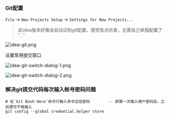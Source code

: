### Git配置

`File` -> `New Projects Setup` -> `Settings for New Projects...`

> 此idea版本好像会自动识别git配置，感觉有点厉害，无需自己单独配置了`^_^`

![idea-git.png](/images/idea-git.png)

设置常用提交窗口

![idea-git-switch-dialog-1.png](/images/idea-git-switch-dialog-1.png)

![idea-git-switch-dialog-2.png](/images/idea-git-switch-dialog-2.png)

### 解决git提交代码每次输入帐号密码问题

```shell
# 在`Git Bash Here`命令行输入命令记住密码        -- 即第一次输入用户密码后，之后便可不再输入
git config --global credential.helper store
```